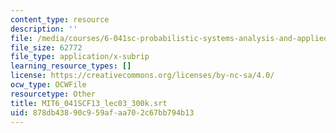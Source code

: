 ```yaml
---
content_type: resource
description: ''
file: /media/courses/6-041sc-probabilistic-systems-analysis-and-applied-probability-fall-2013/878db43890c959afaa702c67bb794b13_MIT6_041SCF13_lec03_300k.vtt
file_size: 62772
file_type: application/x-subrip
learning_resource_types: []
license: https://creativecommons.org/licenses/by-nc-sa/4.0/
ocw_type: OCWFile
resourcetype: Other
title: MIT6_041SCF13_lec03_300k.srt
uid: 878db438-90c9-59af-aa70-2c67bb794b13
---
```

